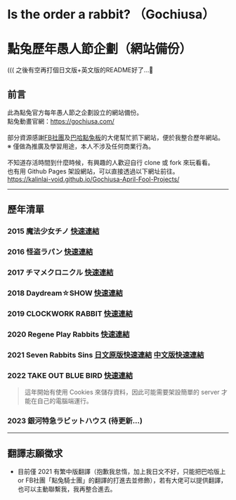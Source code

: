 # Is the order a rabbit? （Gochiusa）
# 點兔歷年愚人節企劃（網站備份）
((( 之後有空再打個日文版+英文版的README好了...🤔

## 前言
此為點兔官方每年愚人節之企劃設立的網站備份。<br>
點兔動畫官網：https://gochiusa.com/<br>
<br>
部分資源感謝[FB社團](https://www.facebook.com/groups/1473402019387376)及[巴哈點兔板](https://forum.gamer.com.tw/A.php?bsn=45294)的大佬幫忙抓下網站，便於我整合歷年網站。<br>
※ 僅做為推廣及學習用途，本人不涉及任何商業行為。<br>
<br>
不知道存活時間到什麼時候，有興趣的人歡迎自行 clone 或 fork 來玩看看。<br>
也有用 Github Pages 架設網站，可以直接透過以下網址前往。<br>
https://kalinlai-void.github.io/Gochiusa-April-Fool-Projects/<br>

---
## 歷年清單

### 2015 魔法少女チノ [快速連結](https://kalinlai-void.github.io/Gochiusa-April-Fool-Projects/gochiusa2015/index.html)

### 2016 怪盗ラパン [快速連結](https://kalinlai-void.github.io/Gochiusa-April-Fool-Projects/gochiusa2016/index.html)

### 2017 チマメクロニクル [快速連結](https://kalinlai-void.github.io/Gochiusa-April-Fool-Projects/gochiusa2017/index.html) 

### 2018 Daydream☆SHOW [快速連結](https://kalinlai-void.github.io/Gochiusa-April-Fool-Projects/gochiusa2018/index.html)

### 2019 CLOCKWORK RABBIT [快速連結](https://kalinlai-void.github.io/Gochiusa-April-Fool-Projects/gochiusa2019/index.html)

### 2020 Regene Play Rabbits [快速連結](https://kalinlai-void.github.io/Gochiusa-April-Fool-Projects/gochiusa2020/index.html)

### 2021 Seven Rabbits Sins [日文原版快速連結](https://kalinlai-void.github.io/Gochiusa-April-Fool-Projects/gochiusa2021/ja/index.html)  [中文版快速連結](https://kalinlai-void.github.io/Gochiusa-April-Fool-Projects/gochiusa2021/zh-tw/index.html)

### 2022 TAKE OUT BLUE BIRD [快速連結](https://kalinlai-void.github.io/Gochiusa-April-Fool-Projects/gochiusa2022/ja/index.html)
> 這年開始有使用 Cookies 來儲存資料，因此可能需要架設簡單的 server 才能在自己的電腦端運行。

### 2023 銀河特急ラビットハウス (待更新...)

---
## 翻譯志願徵求
- 目前僅 2021 有繁中版翻譯（抱歉我怠惰，加上我日文不好，只能把巴哈版上 or FB社團「點兔騎士團」的翻譯的打進去並修飾），若有大佬可以提供翻譯，也可以主動聯繫我，我再整合進去。
